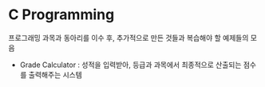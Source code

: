 # C Programming
프로그래밍 과목과 동아리를 이수 후, 추가적으로 만든 것들과 복습해야 할 예제들의 모음

* Grade Calculator : 성적을 입력받아, 등급과 과목에서 최종적으로 산출되는 점수를 출력해주는 시스템

